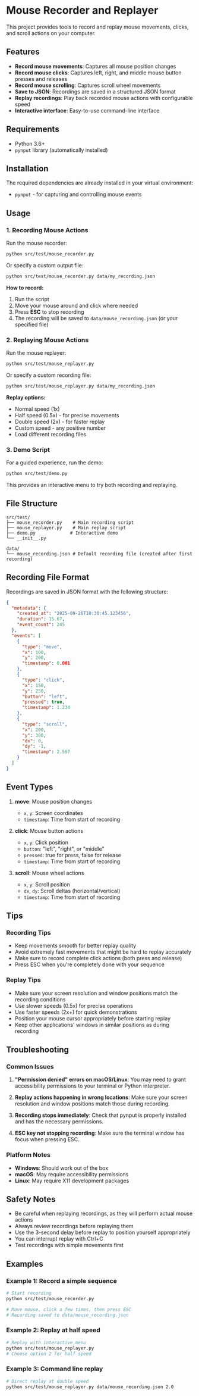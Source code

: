 # Mouse Recorder and Replayer

This project provides tools to record and replay mouse movements, clicks, and scroll actions on your computer.

## Features

- **Record mouse movements**: Captures all mouse position changes
- **Record mouse clicks**: Captures left, right, and middle mouse button presses and releases
- **Record mouse scrolling**: Captures scroll wheel movements
- **Save to JSON**: Recordings are saved in a structured JSON format
- **Replay recordings**: Play back recorded mouse actions with configurable speed
- **Interactive interface**: Easy-to-use command-line interface

## Requirements

- Python 3.6+
- `pynput` library (automatically installed)

## Installation

The required dependencies are already installed in your virtual environment:
- `pynput` - for capturing and controlling mouse events

## Usage

### 1. Recording Mouse Actions

Run the mouse recorder:

```bash
python src/test/mouse_recorder.py
```

Or specify a custom output file:

```bash
python src/test/mouse_recorder.py data/my_recording.json
```

**How to record:**
1. Run the script
2. Move your mouse around and click where needed
3. Press **ESC** to stop recording
4. The recording will be saved to `data/mouse_recording.json` (or your specified file)

### 2. Replaying Mouse Actions

Run the mouse replayer:

```bash
python src/test/mouse_replayer.py
```

Or specify a custom recording file:

```bash
python src/test/mouse_replayer.py data/my_recording.json
```

**Replay options:**
- Normal speed (1x)
- Half speed (0.5x) - for precise movements
- Double speed (2x) - for faster replay
- Custom speed - any positive number
- Load different recording files

### 3. Demo Script

For a guided experience, run the demo:

```bash
python src/test/demo.py
```

This provides an interactive menu to try both recording and replaying.

## File Structure

```
src/test/
├── mouse_recorder.py    # Main recording script
├── mouse_replayer.py    # Main replay script
├── demo.py             # Interactive demo
└── __init__.py

data/
└── mouse_recording.json # Default recording file (created after first recording)
```

## Recording File Format

Recordings are saved in JSON format with the following structure:

```json
{
  "metadata": {
    "created_at": "2025-09-26T10:30:45.123456",
    "duration": 15.67,
    "event_count": 245
  },
  "events": [
    {
      "type": "move",
      "x": 100,
      "y": 200,
      "timestamp": 0.001
    },
    {
      "type": "click",
      "x": 150,
      "y": 250,
      "button": "left",
      "pressed": true,
      "timestamp": 1.234
    },
    {
      "type": "scroll",
      "x": 200,
      "y": 300,
      "dx": 0,
      "dy": -1,
      "timestamp": 2.567
    }
  ]
}
```

## Event Types

1. **move**: Mouse position changes
   - `x`, `y`: Screen coordinates
   - `timestamp`: Time from start of recording

2. **click**: Mouse button actions
   - `x`, `y`: Click position
   - `button`: "left", "right", or "middle"
   - `pressed`: true for press, false for release
   - `timestamp`: Time from start of recording

3. **scroll**: Mouse wheel actions
   - `x`, `y`: Scroll position
   - `dx`, `dy`: Scroll deltas (horizontal/vertical)
   - `timestamp`: Time from start of recording

## Tips

### Recording Tips
- Keep movements smooth for better replay quality
- Avoid extremely fast movements that might be hard to replay accurately
- Make sure to record complete click actions (both press and release)
- Press ESC when you're completely done with your sequence

### Replay Tips
- Make sure your screen resolution and window positions match the recording conditions
- Use slower speeds (0.5x) for precise operations
- Use faster speeds (2x+) for quick demonstrations
- Position your mouse cursor appropriately before starting replay
- Keep other applications' windows in similar positions as during recording

## Troubleshooting

### Common Issues

1. **"Permission denied" errors on macOS/Linux**: You may need to grant accessibility permissions to your terminal or Python interpreter.

2. **Replay actions happening in wrong locations**: Make sure your screen resolution and window positions match those during recording.

3. **Recording stops immediately**: Check that pynput is properly installed and has the necessary permissions.

4. **ESC key not stopping recording**: Make sure the terminal window has focus when pressing ESC.

### Platform Notes

- **Windows**: Should work out of the box
- **macOS**: May require accessibility permissions
- **Linux**: May require X11 development packages

## Safety Notes

- Be careful when replaying recordings, as they will perform actual mouse actions
- Always review recordings before replaying them
- Use the 3-second delay before replay to position yourself appropriately
- You can interrupt replay with Ctrl+C
- Test recordings with simple movements first

## Examples

### Example 1: Record a simple sequence
```bash
# Start recording
python src/test/mouse_recorder.py

# Move mouse, click a few times, then press ESC
# Recording saved to data/mouse_recording.json
```

### Example 2: Replay at half speed
```bash
# Replay with interactive menu
python src/test/mouse_replayer.py
# Choose option 2 for half speed
```

### Example 3: Command line replay
```bash
# Direct replay at double speed
python src/test/mouse_replayer.py data/mouse_recording.json 2.0
```